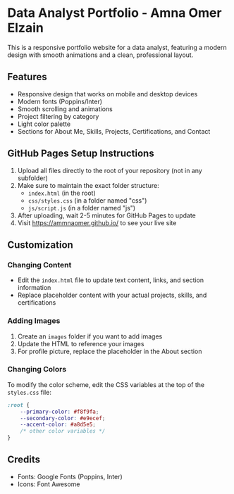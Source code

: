 # Data Analyst Portfolio - Amna Omer Elzain

This is a responsive portfolio website for a data analyst, featuring a modern design with smooth animations and a clean, professional layout.

## Features

- Responsive design that works on mobile and desktop devices
- Modern fonts (Poppins/Inter)
- Smooth scrolling and animations
- Project filtering by category
- Light color palette
- Sections for About Me, Skills, Projects, Certifications, and Contact

## GitHub Pages Setup Instructions

1. Upload all files directly to the root of your repository (not in any subfolder)
2. Make sure to maintain the exact folder structure:
   - `index.html` (in the root)
   - `css/styles.css` (in a folder named "css")
   - `js/script.js` (in a folder named "js")
3. After uploading, wait 2-5 minutes for GitHub Pages to update
4. Visit https://ammnaomer.github.io/ to see your live site

## Customization

### Changing Content

- Edit the `index.html` file to update text content, links, and section information
- Replace placeholder content with your actual projects, skills, and certifications

### Adding Images

1. Create an `images` folder if you want to add images
2. Update the HTML to reference your images
3. For profile picture, replace the placeholder in the About section

### Changing Colors

To modify the color scheme, edit the CSS variables at the top of the `styles.css` file:

```css
:root {
    --primary-color: #f8f9fa;
    --secondary-color: #e9ecef;
    --accent-color: #a8d5e5;
    /* other color variables */
}
```

## Credits

- Fonts: Google Fonts (Poppins, Inter)
- Icons: Font Awesome

